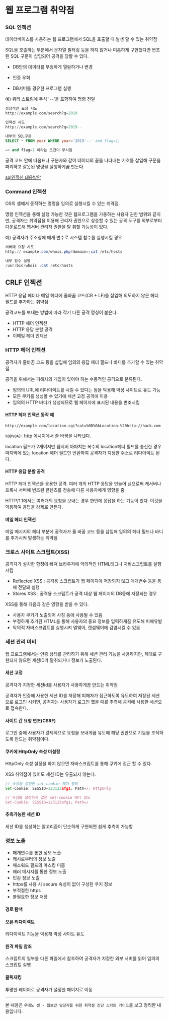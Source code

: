 # 웹 프로그램 취약점

### SQL 인젝션

데이터베이스를 사용하는 웹 프로그램에서 SQL을 호출할 때 발생 할 수 있는 취약점

SQL을 호출하는 부분에서 문자열 필터링 등을 하지 않거나 미흡하게 구현했다면 변조된 SQL 구문이 삽입되어 공격을 당할 수 있다.

- DB안의 데이터를 부정하게 열람하거나 변경

- 인증 우회

- DB서버를 경유한 프로그램 실행

  

예) 쿼리 스트링에 주석 '--'을 포함하여 명령 전달 

```sql
정상적인 요청 시도
http://example.com/search?q=2019

인젝션 시도
http://example.com/search?q=2019--

내부의 SQL구문
SELECT * FROM year WHERE year='2019'--' and flag=1;

=> and flag=1 이라는 조건이 무시됨
```

공격 코드 안에 따옴표나 구분자와 같이 데이터의 끝을 나타내는 기호를 삽입해 구문을 파괴하고 잘못된 명령을 실행하게끔 만든다.

[sql인젝션 대응방안](<http://blog.plura.io/?p=6056> )



### Command 인젝션

OS의 셸에서 동작하는 명령을 임의로 실행시킬 수 있는 취약점.

명령 인젝션을 통해 실행 가능한  것은 웹프로그램을 가동하는 사용자 권한 범위와 같지만, 공격자는 취약점을 이용해 관리자 권한으로 상승할 수 있는 공격 도구를 외부로부터 다운로드해  웹서버 관리자 권한을 탈 취할 가능성이 있다.

예) 공격자가 주소창에 매개 변수로 시스템 함수를 실행시킬 경우

```powershell
서버에 요청 시도
http:// example.com/whois.php?domain=;cat /etc/hosts

내부 함수 실행
/usr/bin/whois ;cat /etc/hosts
```



## CRLF 인젝션

HTTP 응답 헤더나 메일 헤더에 줄바꿈 코드(CR + LF)를 삽입해 의도하지 않은 헤더 필드를 추가하는 취약점

공격코드를 보내는 방법에 따라 각기 다른 공격 명칭이 붙은다.

- HTTP 헤더 인젝션
- HTTP 응답 분할 공격
- 이메일 헤더 인제션



### HTTP 헤더 인젝션

공격자가 줄바꿈 코드 등을 삽입해 임의의 응답 헤더 필드나 바디를 추가할 수 있는 취약점

공격을 위해서는 피해자의 개입이 있어야 하는 수동적인 공격으로 분류된다.

- 임의의 URL에 리다이렉트를 시킬 수 있다는 점을 악용해 악성 사이트로 유도 가능
- 모든 쿠키를 생성할 수 있기에 세션 고정 공격에 이용
- 임의의 HTTP 바디가 생성되므로 웹 페이지에 표시된 내용을 변조시킴



#### HTTP 헤더 인젝션 동작 예

```
http://example.com/location.cgi?cat=%0D%0ALocation:%20http://hack.com
```

`%0D%0A`는 http 메시지에서 줄 바꿈을 나타낸다.

location 필드가 2개이지만 웹서버 아파치는 복수의 location헤더 필드를 송신한 경우 마지막에 있는 location 헤더 필드만 반환하여 공격자가 지정한 주소로 리다이렉트 된다.



#### HTTP 응답 분할 공격

HTTP 헤더 인젝션을 응용한 공격. 여러 개의 HTTP 응답을 만늘어 냄으로써 캐서버나 프록시 서버에 변조된 콘텐츠를 전송해 다른 사용자에게 영향을 줌

HTTP/1.1에서는 여러개의 요청을 보내는 경우 한번에 응답을 하는 기능이 있다. 이것을 악용하여 응답을 강제로 만든다.



#### 메일 헤더 인젝션

메일 메시지의 헤더 부분에 공격자가 줄  바꿈 코드 등을 삽입해 임의의 헤더 필드나 바디를 추가시켜 발생하는 취약점



### 크로스 사이트 스크립트(XSS)

공격자가 설치한 함정에 빠져 브라우저에 악의적인 HTML태그나 자바스크립트를 실행시킴

- Reflected XSS : 공격용 스크립트가 웹 페이지에 저장되지 않고 매개변수 등을 통해 전달돼 실행
- Stores XSS : 공격용 스크립트가 공격 대상 웹 페이지의 DB등에 저장되는 경우



XSS를 통해 다음과 같은 영향을 받을 수 있다.

- 사용자 쿠키가 노출되어 사칭 등에 사용될 수 있음
- 부정하게 추가된 HTML을 통해 사용자의 중요 정보를 입력하게끔 유도해 피해유발
- 악의적 자바스크립트를 실행시켜 멀웨어, 랜섬웨어에 감염시킬 수 있음



### 세션 관리 미비

웹 프로그램에서는 인증 상태를 관리하기 위해 세션 관리 기능을 사용하지만, 제대로 구현되지 않으면 세션ID가 탈취되거나 정보가 노출된다.



#### 세션 고정

공격자가 지정한 세션id를 사용자가 사용하게끔 만드는 취약점

공격자가 인증에 사용한 세션 ID를 저장해 피해자가 접근하도록 유도하여 저장된 세션으로 로그인 시키면, 공격자는 사용자가 로그인 했을 때를 추측해 공격에 사용한 세션으로 접속한다.



#### 사이트 간 요청 변조(CSRF)

로그인 중에 사용자가 강제적으로 요청을 보내게끔 유도해 해당 권한으로 기능을 조작하도록 만드는 취약점이다.



#### 쿠키에 HttpOnly 속성 미설정

HttpOnly 속성 설정을 하지 않으면 자바스크립트를 통해 쿠키에 접근 할 수 있다.

XSS 취약점이 있어도 세션 ID는 유출되지 않는다.

```javascript
// 속성을 설정한 set-cookie 헤더 필드
Set-Cookie: SESSID=123123afg1; Path=/; HttpOnly

// 속성을 설정하지 않은 set-cookie 헤더 필드
Set-Cookie: SESSID=123123afg1; Path=/
```



#### 추측가능한 세션 ID

세션 ID를 생성하는 알고리즘이 단순하게 구현되면 쉽게 추측이 가능함



### 정보 노출

- 매개변수를 통한 정보 노출
- 캐시로부터의 정보 노출
- 패스워드 필드의 마스킹 미흡
- 에러 메시지를 통한 정보 노출
- 민감 정보 노출
- https를 사용 시 secure 속성이 없이 구성된 쿠키 정보
- 부적절한 https
- 불필요한 정보 저장



#### 경로 탐색



#### 오픈 리다이렉트

리다이렉트 기능을 악용해 악성 사이트 유도

#### 원격 파일 참조

스크립트의 일부를 다른 파일에서 참조하여 공격자가 지정한 외부 서버를 읽어 임의의 스크립트 실행

#### 클릭재킹

투명한 레이어로 공격자가 설정한 페이지로 이동

---

본 내용은 `우에노 센 - 웹보안 담당자를 위한 취약점 진단 스타트 가이드`를 보고 정리한 내용입니다.